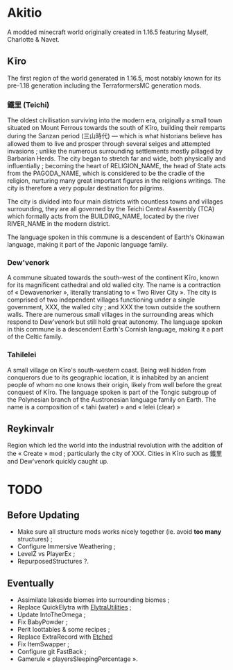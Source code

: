 # Akitio
A modded minecraft world originally created in 1.16.5 featuring Myself, Charlotte & Navet. 

## Kīro
The first region of the world generated in 1.16.5, most notably known for its pre-1.18 generation including the TerraformersMC generation mods.

### 鐵里 (Teichi)
The oldest civilisation surviving into the modern era, originally a small town situated on Mount Ferrous towards the south of Kīro, building their remparts during the Sanzan period (三山時代) — which is what historians believe has allowed them to live and prosper through several seiges and attempted invasions ; unlike the numerous surrounding settlements mostly pillaged by Barbarian Herds. The city began to stretch far and wide, both physically and influentially ; becoming the heart of RELIGION_NAME, the head of State acts from the PAGODA_NAME, which is considered to be the cradle of the religion, nurturing many great important figures in the religions writings. The city is therefore a very popular destination for pilgrims. 

The city is divided into four main districts with countless towns and villages surrounding, they are all governed by the Teichi Central Assembly (TCA) which formally acts from the BUILDING_NAME, located by the river RIVER_NAME in the modern district. 

The language spoken in this commune is a descendent of Earth's Okinawan language, making it part of the Japonic language family.

### Dew'venork
A commune situated towards the south-west of the continent Kīro, known for its magnificent cathedral and old walled city. The name is a contraction of « Dewavenorker », literally translating to « Two River City ». The city is comprised of two independent villages functioning under a single government, XXX, the walled city ; and XXX the town outside the southern walls. There are numerous small villages in the surrounding areas which respond to Dew'venork but still hold great autonomy. The language spoken in this commune is a descendent Earth's Cornish language, making it a part of the Celtic family.

### Tahilelei 
A small village on Kīro's south-western coast. Being well hidden from conquerors due to its geographic location, it is inhabited by an ancient people of whom no one knows their origin, likely from well before the great conquest of Kīro. The language spoken is part of the Tongic subgroup of the Polynesian branch of the Austronesian language family on Earth. The name is a composition of « tahi (water) » and « lelei (clear) »

## Reykinvalr
Region which led the world into the industrial revolution with the addition of the « Create » mod ; particularly the city of XXX. Cities in Kīro such as 鐵里 and Dew'venork quickly caught up.

# TODO

## Before Updating

* Make sure all structure mods works nicely together (ie. avoid **too many** structures) ;
* Configure Immersive Weathering ;
* LevelZ vs PlayerEx ;
* RepurposedStructures ?.

## Eventually

* Assimilate lakeside biomes into surrounding biomes ;
* Replace QuickElytra with [ElytraUtilities](https://www.curseforge.com/minecraft/mc-mods/elytra-utilities-fabric) ;
* Update IntoTheOmega ;
* Fix BabyPowder ;
* Perit loottables & some recipes ;
* Replace ExtraRecord with [Etched](https://github.com/MoonflowerTeam/etched)
* Fix ItemSwapper ;
* Configure git FastBack ;
* Gamerule « playersSleepingPercentage ».